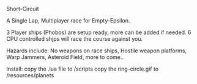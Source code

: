 Short-Circuit

A Single Lap, Multiplayer race for Empty-Epsilon.

3 Player ships (Phobos) are setup ready, more can be added if needed.
6 CPU controlled shjps will race the course against you.

Hazards include:
No weapons on race ships,
Hostile weapon platforms,
Warp Jammers,
Asteroid Field,
more to come..

Install:
copy the .lua file to /scripts
copy the ring-circle.gif to /resources/planets
